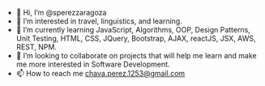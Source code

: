 - 👋 Hi, I’m @sperezzaragoza
- 👀 I’m interested in travel, linguistics, and learning.
- 🌱 I’m currently learning JavaScript, Algorithms, OOP, Design Patterns, Unit Testing, HTML, CSS, JQuery, Bootstrap, AJAX, reactJS, JSX, AWS, REST, NPM.
- 💞️ I’m looking to collaborate on projects that will help me learn and make me more interested in Software Development.
- 📫 How to reach me chava.perez.1253@gmail.com

<!---
sperezzaragoza/sperezzaragoza is a ✨ special ✨ repository because its `README.md` (this file) appears on your GitHub profile.
You can click the Preview link to take a look at your changes.
--->
